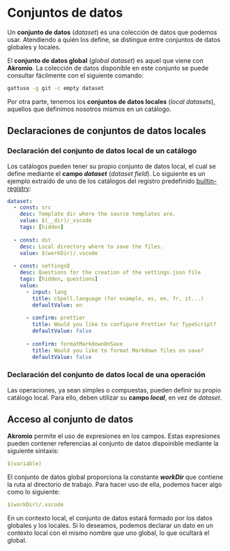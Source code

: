 # Conjuntos de datos

Un **conjunto de datos** (*dataset*) es una colección de datos que podemos usar.
Atendiendo a quién los define, se distingue entre conjuntos de datos globales y locales.

El **conjunto de datos global** (*global dataset*) es aquel que viene con **Akromio**.
La colección de datos disponible en este conjunto se puede consultar fácilmente con el siguiente comando:

```bash
gattuso -g git -c empty dataset
```

Por otra parte, tenemos los **conjuntos de datos locales** (*local datasets*), aquellos que definimos nosotros mismos en un catálogo.

## Declaraciones de conjuntos de datos locales

### Declaración del conjunto de datos local de un catálogo

Los catálogos pueden tener su propio conjunto de datos local, el cual se define mediante el **campo *dataset*** (*dataset field*).
Lo siguiente es un ejemplo extraído de uno de los catálogos del registro predefinido [builtin-registry](https://github.com/akromio/builtin-registry):

```yaml
dataset:
  - const: src
    desc: Template dir where the source templates are.
    value: $(__dir)/_vscode
    tags: [hidden]
  
  - const: dst
    desc: Local directory where to save the files.
    value: $(workDir)/.vscode
  
  - const: settingsQ
    desc: Questions for the creation of the settings.json file
    tags: [hidden, questions]
    value:
      - input: lang
        title: cSpell.language (for example, es, en, fr, it...)
        defaultValue: en
      
      - confirm: prettier
        title: Would you like to configure Prettier for TypeScript?
        defaultValue: false
      
      - confirm: formatMarkdownOnSave
        title: Would you like to format Markdown files on save?
        defaultValue: false
```

### Declaración del conjunto de datos local de una operación

Las operaciones, ya sean simples o compuestas, pueden definir su propio catálogo local.
Para ello, deben utilizar su **campo *local***, en vez de *dataset*.

## Acceso al conjunto de datos

**Akromio** permite el uso de expresiones en los campos.
Estas expresiones pueden contener referencias al conjunto de datos dispoinible mediante la siguiente sintaxis:

```yaml
$(variable)
```

El conjunto de datos global proporciona la constante ***workDir*** que contiene la ruta al directorio de trabajo.
Para hacer uso de ella, podemos hacer algo como lo siguiente:

```yaml
$(workDir)/.vscode
```

En un contexto local, el conjunto de datos estará formado por los datos globales y los locales.
Si lo deseamos, podemos declarar un dato en un contexto local con el mismo nombre que uno global, lo que ocultará el global.
